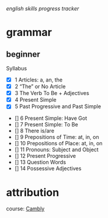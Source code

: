 *english skills progress tracker*
# grammar
## beginner
Syllabus
- [x] 1 Articles: a, an, the
- [x] 2 “The” or No Article
- [x] 3 The Verb To Be + Adjectives
- [x] 4 Present Simple
- [x] 5 Past Progressive and Past Simple
- [] 6 Present Simple: Have Got
- [] 7 Present Simple: To Be
- [] 8 There is/are
- [] 9 Prepositions of Time: at, in, on
- [] 10 Prepositions of Place: at, in, on
- [] 11 Pronouns: Subject and Object
- [] 12 Present Progressive
- [] 13 Question Words
- [] 14 Possessive Adjectives


# attribution
course: [Cambly](https://www.cambly.com)
